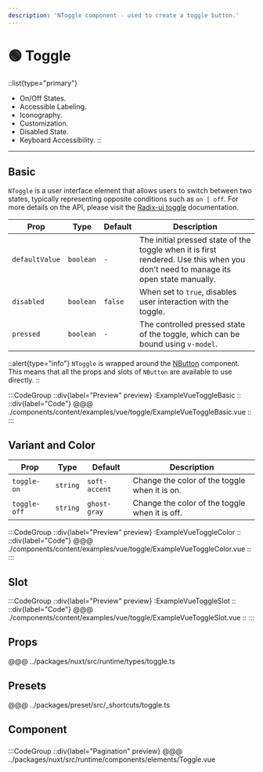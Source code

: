 ```yaml
---
description: 'NToggle component - used to create a toggle button.'
---
```


# 🟢 Toggle

::list{type="primary"}
- On/Off States.
- Accessible Labeling.
- Iconography.
- Customization.
- Disabled State.
- Keyboard Accessibility.
::

---

## Basic

`NToggle`  is a user interface element that allows users to switch between two states, typically representing opposite conditions such as `on | off`. For more details on the API, please visit the [Radix-ui toggle](https://www.radix-vue.com/components/toggle.html#api-reference) documentation.

| Prop           | Type      | Default | Description                                                                                                                        |
| -------------- | --------- | ------- | ---------------------------------------------------------------------------------------------------------------------------------- |
| `defaultValue` | `boolean` | `-`     | The initial pressed state of the toggle when it is first rendered. Use this when you don't need to manage its open state manually. |
| `disabled`     | `boolean` | `false` | When set to `true`, disables user interaction with the toggle.                                                                     |
| `pressed`      | `boolean` | `-`     | The controlled pressed state of the toggle, which can be bound using `v-model`.                                                    |

::alert{type="info"}
`NToggle` is wrapped around the [NButton](button) component. This means that all the props and slots of `NButton` are available to use directly.
::

:::CodeGroup
::div{label="Preview" preview}
  :ExampleVueToggleBasic
::
::div{label="Code"}
@@@ ./components/content/examples/vue/toggle/ExampleVueToggleBasic.vue
::
:::

## Variant and Color

| Prop         | Type     | Default       | Description                                    |
| ------------ | -------- | ------------- | ---------------------------------------------- |
| `toggle-on`  | `string` | `soft-accent` | Change the color of the toggle when it is on.  |
| `toggle-off` | `string` | `ghost-gray`  | Change the color of the toggle when it is off. |

:::CodeGroup
::div{label="Preview" preview}
  :ExampleVueToggleColor
::
::div{label="Code"}
@@@ ./components/content/examples/vue/toggle/ExampleVueToggleColor.vue
::
:::

## Slot

:::CodeGroup
::div{label="Preview" preview}
  :ExampleVueToggleSlot
::
::div{label="Code"}
@@@ ./components/content/examples/vue/toggle/ExampleVueToggleSlot.vue
::
:::


## Props
@@@ ../packages/nuxt/src/runtime/types/toggle.ts

## Presets
@@@ ../packages/preset/src/_shortcuts/toggle.ts

## Component

### 

:::CodeGroup
::div{label="Pagination" preview}
@@@ ../packages/nuxt/src/runtime/components/elements/Toggle.vue
